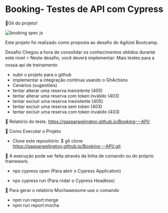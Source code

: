 ﻿# Booking- Testes de API com Cypress
 🏁Git do projeto!
 
  
 ![booking spec js](https://user-images.githubusercontent.com/94000549/146805630-db15958b-02d8-4b8e-b9ea-363dd1b0980f.gif)

 Este projeto foi realizado como proposta ao desafio do Agilizei Bootcamp.
 
 ​Desafio
Chegou a hora de consolidar os conhecimentos obtidos durante este nível ⚡️
Neste desafio, você deverá implementar: Mais testes para a nossa api de treinamento

* subir o projeto para o github
* implementar a integração contínua usando o GhActions
* Cenários (sugestões)
* tentar alterar uma reserva inexistente (405)
* tentar alterar uma reserva com token inválido (403)
* tentar excluir uma reserva inexistente (405)
* tentar excluir uma reserva sem token (403)
* tentar excluir uma reserva com token invalido (403​)



🏁 Relatório do teste.
https://gasparwelington.github.io/Booking---API/
 
 🏁 Como Executar o Projeto
 
* Clone este repositório:
 $ git clone  https://gasparwelington.github.io/Booking---API/.git
 
 🏁 A execução pode ser feita através da linha de comando ou do próprio framework.
  * npx cypress open  (Para abrir o Cypress Application)
        
  * npx cypress run   (Para rodar o Cypress Headless)

 
🏁 Para gerar o relatório Mochawesome use o comando
 * npm run report:merge
 * npm run report:mocha
 
 
 
 
